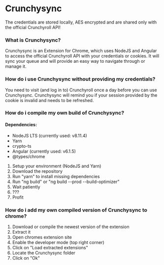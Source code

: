 # Crunchysync

The credentials are stored locally, AES encrypted and are shared only with the official Crunchyroll API!

### What is Crunchysync?
Crunchysync is an Extension for Chrome, which uses NodeJS and Angular to access the official Crunchyroll API with your credentials or cookies.
It will sync your queue and will provide an easy way to navigate through or manage it.

### How do i use Crunchysync without providing my credentials?
You need to visit (and log in to) Crunchyroll once a day before you can use Crunchysync.
Crunchysync will remind you if your session provided by the cookie is invalid and needs to be refreshed.

### How do i compile my own build of Crunchysync?

#### Dependencies:
- NodeJS LTS (currently used: v8.11.4)
- Yarn
- crypto-ts
- Angular (currently used: v6.1.5)
- @types/chrome

1. Setup your environment (NodeJS and Yarn)
2. Download the repository
3. Run "yarn" to install missing dependencies
4. Run "ng build" or "ng build --prod --build-optimizer"
5. Wait patiently
6. ???
7. Profit

### How do i add my own compiled version of Crunchysync to chrome?
1. Download or compile the newest version of the extension
2. Extract it
3. Open chromes extension site
4. Enable the developer mode (top right corner)
5. Click on "Load extracted extensions"
6. Locate the Crunchysync folder
7. Click on "Ok"
